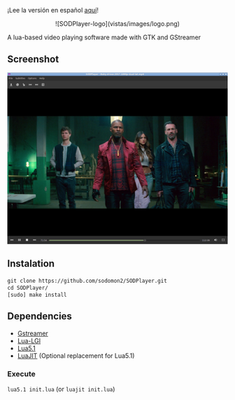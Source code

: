 ¡Lee la versión en español [aquí](README_es.md)!			

<center align="center">
 ![SODPlayer-logo](vistas/images/logo.png)
</center>

A lua-based video playing software made with GTK and GStreamer

## Screenshot

![screenshot](vistas/images/screenshot6.png) 

## Instalation

```
git clone https://github.com/sodomon2/SODPlayer.git
cd SODPlayer/
[sudo] make install
```

## Dependencies 

- [Gstreamer](https://gstreamer.freedesktop.org/download/)
- [Lua-LGI](https://github.com/pavouk/lgi)
- [Lua5.1](https://www.lua.org/download.html) 
- [LuaJIT](https://luajit.org/download.html) (Optional replacement for Lua5.1)

### Execute

`lua5.1 init.lua` (or `luajit init.lua`)
